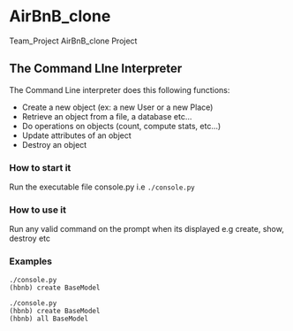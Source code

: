 # AirBnB_clone
Team_Project
AirBnB_clone Project

## The Command LIne Interpreter

The Command Line interpreter does this following functions:
- Create a new object (ex: a new User or a new Place)
- Retrieve an object from a file, a database etc…
- Do operations on objects (count, compute stats, etc…)
- Update attributes of an object
- Destroy an object

### How to start it
Run the executable file console.py i.e `./console.py`

### How to use it
Run any valid command on the prompt when its displayed e.g create, show, destroy etc

### Examples
```
./console.py
(hbnb) create BaseModel
```

```
./console.py
(hbnb) create BaseModel
(hbnb) all BaseModel
```